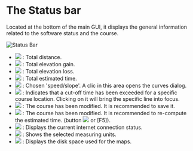 # The Status bar

Located at the bottom of the main GUI, it displays the general information related to the software status and the course.

![Status Bar](./images/Statusbar/CG40_Statusbar.png)

* ![](./images/Statusbar/CG40_Statusbar_Dist.png) : Total distance.
* ![](./images/Statusbar/CG40_Statusbar_Ascend.png) : Total elevation gain.
* ![](./images/Statusbar/CG40_Statusbar_Descend.png) : Total elevation loss.
* ![](./images/Statusbar/CG40_Statusbar_Time.png) : Total estimated time.
* ![](./images/Statusbar/CG40_Statusbar_Curve.png) : Chosen 'speed/slope'. A clic in this area opens the curves dialog.
* ![](./images/Statusbar/CG40_Statusbar_Timelimit.png) : Indicates that a cut-off time has been exceeded for a specific course location. Clicking on it will bring the specific line into focus.
* ![](./images/Statusbar/CG40_Statusbar_Modified.png) : The course has been modified. It is recommended to save it.
* ![](./images/Statusbar/CG40_Statusbar_Calc.png) : The course has been modified. It is recommended to re-compute the estimated time. (button ![](./images/Toolbar/refresh.png) or [F5]).
* ![](./images/Statusbar/CG40_Statusbar_Online.png) : Displays the current internet connection status.
* ![](./images/Statusbar/CG40_Statusbar_Unit.png) : Shows the selected measuring units.
* ![](./images/Statusbar/CG40_Statusbar_Map_Size.png) : Displays the disk space used for the maps.
